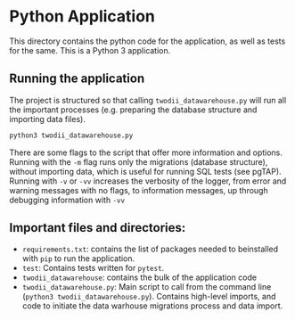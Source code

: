 # Python Application

This directory contains the python code for the application, as well as tests for the same.
This is a Python 3 application.

## Running the application

The project is structured so that calling `twodii_datawarehouse.py` will run all the important processes (e.g. preparing the database structure and importing data files).

```bash
python3 twodii_datawarehouse.py
```

There are some flags to the script that offer more information and options.
Running with the `-m` flag runs only the migrations (database structure), without importing data, which is useful for running SQL tests (see pgTAP).
Running with `-v` or `-vv` increases the verbosity of the logger, from error and warning messages with no flags, to information messages, up through debugging information with `-vv`

## Important files and directories:

* `requirements.txt`: contains the list of packages needed to beinstalled with `pip` to run the application.
* `test`: Contains tests written for `pytest`.
* `twodii_datawarehouse`: contains the bulk of the application code
* `twodii_datawarehouse.py`: Main script to call from the command line (`python3 twodii_datawarehouse.py`).
  Contains high-level imports, and code to initiate the data warhouse migrations process and data import.
